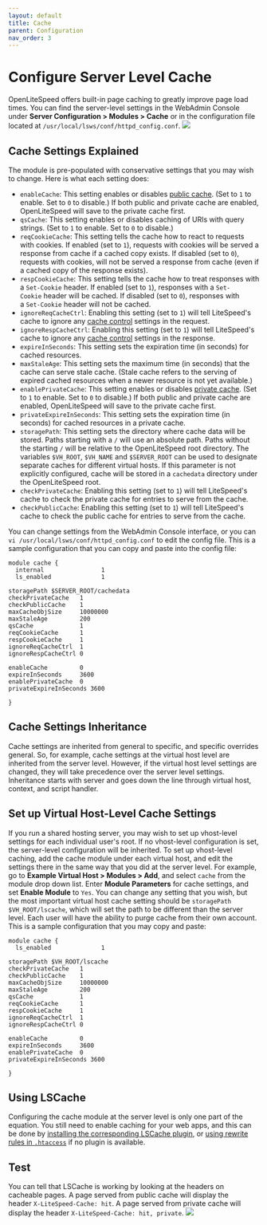 ```yaml
---
layout: default
title: Cache
parent: Configuration
nav_order: 3
---
```


# Configure Server Level Cache

OpenLiteSpeed offers built-in page caching to greatly improve page load times. You can find the server-level settings in the WebAdmin Console under **Server Configuration \> Modules \> Cache** or in the configuration file located at `/usr/local/lsws/conf/httpd_config.conf`.
![](https://openlitespeed.org/wp-content/uploads/2018/07/ols-server-level-cache-settings.png)

## Cache Settings Explained

The module is pre-populated with conservative settings that you may wish to change. Here is what each setting does:

  - `enableCache`: This setting enables or disables [public cache](https://www.litespeedtech.com/support/wiki/doku.php/litespeed_wiki:cache:lscache:setup-guidline#public_cache_vs_private_cache). (Set to `1` to enable. Set to `0` to disable.) If both public and private cache are enabled, OpenLiteSpeed will save to the private cache first.
  - `qsCache`: This setting enables or disables caching of URIs with query strings. (Set to `1` to enable. Set to `0` to disable.)
  - `reqCookieCache`: This setting tells the cache how to react to requests with cookies. If enabled (set to `1`), requests with cookies will be served a response from cache if a cached copy exists. If disabled (set to `0`), requests with cookies, will not be served a response from cache (even if a cached copy of the response exists).
  - `respCookieCache`: This setting tells the cache how to treat responses with a `Set-Cookie` header. If enabled (set to `1`), responses with a `Set-Cookie` header will be cached. If disabled (set to `0`), responses with a `Set-Cookie` header will not be cached.
  - `ignoreReqCacheCtrl`: Enabling this setting (set to `1`) will tell LiteSpeed's cache to ignore any [cache control](http://www.w3.org/Protocols/rfc2616/rfc2616-sec14.html) settings in the request.
  - `ignoreRespCacheCtrl`: Enabling this setting (set to `1`) will tell LiteSpeed's cache to ignore any [cache control](http://www.w3.org/Protocols/rfc2616/rfc2616-sec14.html) settings in the response.
  - `expireInSeconds`: This setting sets the expiration time (in seconds) for cached resources.
  - `maxStaleAge`: This setting sets the maximum time (in seconds) that the cache can serve stale cache. (Stale cache refers to the serving of expired cached resources when a newer resource is not yet available.)
  - `enablePrivateCache`: This setting enables or disables [private cache](http://www.litespeedtech.com/support/wiki/doku.php?id=litespeed_wiki:litespeed:cache#public_cache_vs_private_cache). (Set to `1` to enable. Set to `0` to disable.) If both public and private cache are enabled, OpenLiteSpeed will save to the private cache first.
  - `privateExpireInSeconds`: This setting sets the expiration time (in seconds) for cached resources in a private cache.
  - `storagePath`: This setting sets the directory where cache data will be stored. Paths starting with a `/` will use an absolute path. Paths without the starting `/` will be relative to the OpenLiteSpeed root directory. The variables `$VH_ROOT`, `$VH_NAME` and `$SERVER_ROOT` can be used to designate separate caches for different virtual hosts. If this parameter is not explicitly configured, cache will be stored in a `cachedata` directory under the OpenLiteSpeed root.
  - `checkPrivateCache`: Enabling this setting (set to `1`) will tell LiteSpeed's cache to check the private cache for entries to serve from the cache.
  - `checkPublicCache`: Enabling this setting (set to `1`) will tell LiteSpeed's cache to check the public cache for entries to serve from the cache.

You can change settings from the WebAdmin Console interface, or you can `vi /usr/local/lsws/conf/httpd_config.conf` to edit the config file.
This is a sample configuration that you can copy and paste into the config file:

``` line-numbers
module cache {
  internal                1
  ls_enabled              1

storagePath $SERVER_ROOT/cachedata
checkPrivateCache   1
checkPublicCache    1
maxCacheObjSize     10000000
maxStaleAge         200
qsCache             1
reqCookieCache      1
respCookieCache     1
ignoreReqCacheCtrl  1
ignoreRespCacheCtrl 0

enableCache         0
expireInSeconds     3600
enablePrivateCache  0
privateExpireInSeconds 3600
  
}
```

## Cache Settings Inheritance

Cache settings are inherited from general to specific, and specific overrides general. So, for example, cache settings at the virtual host level are inherited from the server level. However, if the virtual host level settings are changed, they will take precedence over the server level settings. Inheritance starts with server and goes down the line through virtual host, context, and script handler.

## Set up Virtual Host-Level Cache Settings

If you run a shared hosting server, you may wish to set up vhost-level settings for each individual user's root. If no vhost-level configuration is set, the server-level configuration will be inherited.
To set up vhost-level caching, add the cache module under each virtual host, and edit the settings there in the same way that you did at the server level.
For example, go to **Example Virtual Host \> Modules \> Add**, and select `cache` from the module drop down list. Enter **Module Parameters** for cache settings, and set **Enable Module** to `Yes`.
You can change any setting that you wish, but the most important virtual host cache setting should be `storagePath $VH_ROOT/lscache`, which will set the path to be different than the server level. Each user will have the ability to purge cache from their own account.
This is a sample configuration that you may copy and paste:

``` line-numbers
module cache {
  ls_enabled              1

storagePath $VH_ROOT/lscache
checkPrivateCache   1
checkPublicCache    1
maxCacheObjSize     10000000
maxStaleAge         200
qsCache             1
reqCookieCache      1
respCookieCache     1
ignoreReqCacheCtrl  1
ignoreRespCacheCtrl 0

enableCache         0
expireInSeconds     3600
enablePrivateCache  0
privateExpireInSeconds 3600
  
}
```

## Using LSCache

Configuring the cache module at the server level is only one part of the equation. You still need to enable caching for your web apps, and this can be done by [installing the corresponding LSCache plugin](https://docs.litespeedtech.com/lscache/#available-plugins), or [using rewrite rules in `.htaccess`](https://openlitespeed.org/kb/litespeed-cache-on-openlitespeed-without-plugins/) if no plugin is available.

## Test

You can tell that LSCache is working by looking at the headers on cacheable pages. A page served from public cache will display the header `X-LiteSpeed-Cache: hit`. A page served from private cache will display the header `X-LiteSpeed-Cache: hit, private`.
![](https://openlitespeed.org/wp-content/uploads/2018/06/Priv_Cache_Header.png)
